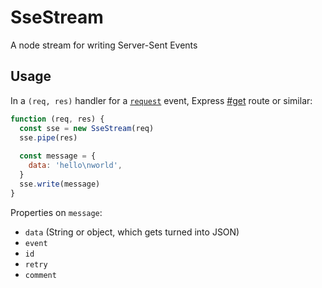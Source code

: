 # SseStream

A node stream for writing Server-Sent Events

## Usage

In a `(req, res)` handler for a [`request`](https://nodejs.org/api/http.html#http_event_request) event, Express [#get](https://expressjs.com/en/4x/api.html#app.get.method) route or similar:

```javascript
function (req, res) {
  const sse = new SseStream(req)
  sse.pipe(res)
  
  const message = {
    data: 'hello\nworld',
  }
  sse.write(message)
}
```

Properties on `message`:

* `data` (String or object, which gets turned into JSON)
* `event`
* `id`
* `retry`
* `comment`

